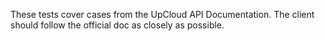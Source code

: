 
These tests cover cases from the UpCloud API Documentation.
The client should follow the official doc as closely as possible.